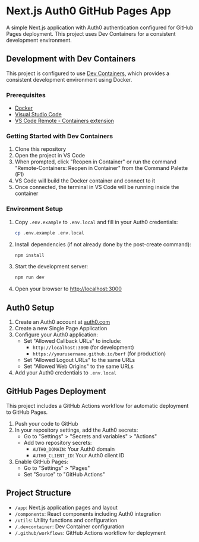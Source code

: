 # Next.js Auth0 GitHub Pages App

A simple Next.js application with Auth0 authentication configured for GitHub Pages deployment. This project uses Dev Containers for a consistent development environment.

## Development with Dev Containers

This project is configured to use [Dev Containers](https://code.visualstudio.com/docs/devcontainers/containers), which provides a consistent development environment using Docker.

### Prerequisites

- [Docker](https://www.docker.com/products/docker-desktop)
- [Visual Studio Code](https://code.visualstudio.com/)
- [VS Code Remote - Containers extension](https://marketplace.visualstudio.com/items?itemName=ms-vscode-remote.remote-containers)

### Getting Started with Dev Containers

1. Clone this repository
2. Open the project in VS Code
3. When prompted, click "Reopen in Container" or run the command "Remote-Containers: Reopen in Container" from the Command Palette (F1)
4. VS Code will build the Docker container and connect to it
5. Once connected, the terminal in VS Code will be running inside the container

### Environment Setup

1. Copy `.env.example` to `.env.local` and fill in your Auth0 credentials:
   ```bash
   cp .env.example .env.local
   ```

2. Install dependencies (if not already done by the post-create command):
   ```bash
   npm install
   ```

3. Start the development server:
   ```bash
   npm run dev
   ```

4. Open your browser to [http://localhost:3000](http://localhost:3000)

## Auth0 Setup

1. Create an Auth0 account at [auth0.com](https://auth0.com/)
2. Create a new Single Page Application
3. Configure your Auth0 application:
   - Set "Allowed Callback URLs" to include:
     - `http://localhost:3000` (for development)
     - `https://yourusername.github.io/berf` (for production)
   - Set "Allowed Logout URLs" to the same URLs
   - Set "Allowed Web Origins" to the same URLs
4. Add your Auth0 credentials to `.env.local`

## GitHub Pages Deployment

This project includes a GitHub Actions workflow for automatic deployment to GitHub Pages.

1. Push your code to GitHub
2. In your repository settings, add the Auth0 secrets:
   - Go to "Settings" > "Secrets and variables" > "Actions"
   - Add two repository secrets:
     - `AUTH0_DOMAIN`: Your Auth0 domain
     - `AUTH0_CLIENT_ID`: Your Auth0 client ID
3. Enable GitHub Pages:
   - Go to "Settings" > "Pages"
   - Set "Source" to "GitHub Actions"

## Project Structure

- `/app`: Next.js application pages and layout
- `/components`: React components including Auth0 integration
- `/utils`: Utility functions and configuration
- `/.devcontainer`: Dev Container configuration
- `/.github/workflows`: GitHub Actions workflow for deployment
